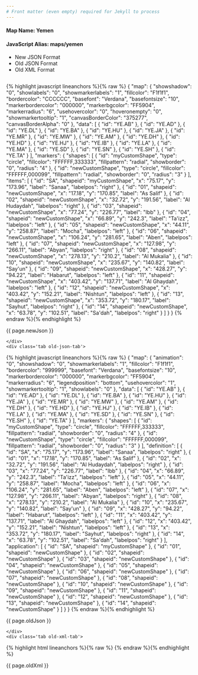 ```yaml
---
# Front matter (even empty) required for Jekyll to process
---
```


#### Map Name: Yemen

#### JavaScript Alias: maps/yemen


<ul class='code-tabs'>
    <li class='active'>
        <a data-toggle='new-json'>New JSON Format</a>
    </li>
    <li>
        <a data-toggle='old-json'>Old JSON Format</a>
    </li>
    <li>
        <a data-toggle='old-xml'>Old XML Format</a>
    </li>
</ul>
<div class='tab-content'>
    <pre class='plain-code'></pre>
    <div class='tab new-json-tab active'>
{% highlight javascript lineanchors %}{% raw %}
{
    "map": {
        "showshadow": "0",
        "showlabels": "0",
        "showmarkerlabels": "1",
        "fillcolor": "F1f1f1",
        "bordercolor": "CCCCCC",
        "basefont": "Verdana",
        "basefontsize": "10",
        "markerbordercolor": "000000",
        "markerbgcolor": "FF5904",
        "markerradius": "6",
        "usehovercolor": "0",
        "hoveronempty": "0",
        "showmarkertooltip": "1",
        "canvasBorderColor": "375277",
        "canvasBorderAlpha": "0"
    },
    "data": [
        {
            "id": "YE.AB"
        },
        {
            "id": "YE.AD"
        },
        {
            "id": "YE.DL"
        },
        {
            "id": "YE.BA"
        },
        {
            "id": "YE.HU"
        },
        {
            "id": "YE.JA"
        },
        {
            "id": "YE.MR"
        },
        {
            "id": "YE.MW"
        },
        {
            "id": "YE.AM"
        },
        {
            "id": "YE.DH"
        },
        {
            "id": "YE.HD"
        },
        {
            "id": "YE.HJ"
        },
        {
            "id": "YE.IB"
        },
        {
            "id": "YE.LA"
        },
        {
            "id": "YE.MA"
        },
        {
            "id": "YE.SD"
        },
        {
            "id": "YE.SN"
        },
        {
            "id": "YE.SH"
        },
        {
            "id": "YE.TA"
        }
    ],
    "markers": {
        "shapes": [
            {
                "id": "myCustomShape",
                "type": "circle",
                "fillcolor": "FFFFFF,333333",
                "fillpattern": "radial",
                "showborder": "0",
                "radius": "4"
            },
            {
                "id": "newCustomShape",
                "type": "circle",
                "fillcolor": "FFFFFF,000099",
                "fillpattern": "radial",
                "showborder": "0",
                "radius": "3"
            }
        ],
        "items": [
            {
                "id": "SA",
                "shapeid": "myCustomShape",
                "x": "75.17",
                "y": "173.96",
                "label": "Sanaa",
                "labelpos": "right"
            },
            {
                "id": "01",
                "shapeid": "newCustomShape",
                "x": "17.18",
                "y": "170.85",
                "label": "As Salif"
            },
            {
                "id": "02",
                "shapeid": "newCustomShape",
                "x": "32.72",
                "y": "191.56",
                "label": "Al Hudaydah",
                "labelpos": "right"
            },
            {
                "id": "03",
                "shapeid": "newCustomShape",
                "x": "77.24",
                "y": "226.77",
                "label": "Ibb"
            },
            {
                "id": "04",
                "shapeid": "newCustomShape",
                "x": "66.89",
                "y": "242.3",
                "label": "Ta'izz",
                "labelpos": "left"
            },
            {
                "id": "05",
                "shapeid": "newCustomShape",
                "x": "44.11",
                "y": "258.87",
                "label": "Mocha",
                "labelpos": "left"
            },
            {
                "id": "06",
                "shapeid": "newCustomShape",
                "x": "106.24",
                "y": "281.65",
                "label": "Aben",
                "labelpos": "left"
            },
            {
                "id": "07",
                "shapeid": "newCustomShape",
                "x": "127.98",
                "y": "266.11",
                "label": "Abyan",
                "labelpos": "right"
            },
            {
                "id": "08",
                "shapeid": "newCustomShape",
                "x": "278.13",
                "y": "210.2",
                "label": "Al Mukalia"
            },
            {
                "id": "10",
                "shapeid": "newCustomShape",
                "x": "235.67",
                "y": "140.82",
                "label": "Say'un"
            },
            {
                "id": "09",
                "shapeid": "newCustomShape",
                "x": "428.27",
                "y": "94.22",
                "label": "Habarut",
                "labelpos": "left"
            },
            {
                "id": "11",
                "shapeid": "newCustomShape",
                "x": "403.42",
                "y": "137.71",
                "label": "Al Ghaydah",
                "labelpos": "left"
            },
            {
                "id": "12",
                "shapeid": "newCustomShape",
                "x": "403.42",
                "y": "152.21",
                "label": "Nishtun",
                "labelpos": "left"
            },
            {
                "id": "13",
                "shapeid": "newCustomShape",
                "x": "353.72",
                "y": "180.17",
                "label": "Sayhut",
                "labelpos": "right"
            },
            {
                "id": "14",
                "shapeid": "newCustomShape",
                "x": "63.78",
                "y": "102.51",
                "label": "Sa'dah",
                "labelpos": "right"
            }
        ]
    }
}
{% endraw %}{% endhighlight %}


<p class='text-success'>{{ page.newJson }}</p>

    </div>
    <div class='tab old-json-tab'>
{% highlight javascript lineanchors %}{% raw %}
{
    "map": {
        "animation": "0",
        "showshadow": "0",
        "showmarkerlabels": "1",
        "fillcolor": "F1f1f1",
        "bordercolor": "999999",
        "basefont": "Verdana",
        "basefontsize": "10",
        "markerbordercolor": "000000",
        "markerbgcolor": "FF5904",
        "markerradius": "6",
        "legendposition": "bottom",
        "usehovercolor": "1",
        "showmarkertooltip": "1",
        "showlabels": "0"
    },
    "data": [
        {
            "id": "YE.AB"
        },
        {
            "id": "YE.AD"
        },
        {
            "id": "YE.DL"
        },
        {
            "id": "YE.BA"
        },
        {
            "id": "YE.HU"
        },
        {
            "id": "YE.JA"
        },
        {
            "id": "YE.MR"
        },
        {
            "id": "YE.MW"
        },
        {
            "id": "YE.AM"
        },
        {
            "id": "YE.DH"
        },
        {
            "id": "YE.HD"
        },
        {
            "id": "YE.HJ"
        },
        {
            "id": "YE.IB"
        },
        {
            "id": "YE.LA"
        },
        {
            "id": "YE.MA"
        },
        {
            "id": "YE.SD"
        },
        {
            "id": "YE.SN"
        },
        {
            "id": "YE.SH"
        },
        {
            "id": "YE.TA"
        }
    ],
    "markers": {
        "shapes": [
            {
                "id": "myCustomShape",
                "type": "circle",
                "fillcolor": "FFFFFF,333333",
                "fillpattern": "radial",
                "showborder": "0",
                "radius": "4"
            },
            {
                "id": "newCustomShape",
                "type": "circle",
                "fillcolor": "FFFFFF,000099",
                "fillpattern": "radial",
                "showborder": "0",
                "radius": "3"
            }
        ],
        "definition": [
            {
                "id": "SA",
                "x": "75.17",
                "y": "173.96",
                "label": "Sanaa",
                "labelpos": "right"
            },
            {
                "id": "01",
                "x": "17.18",
                "y": "170.85",
                "label": "As Salif"
            },
            {
                "id": "02",
                "x": "32.72",
                "y": "191.56",
                "label": "Al Hudaydah",
                "labelpos": "right"
            },
            {
                "id": "03",
                "x": "77.24",
                "y": "226.77",
                "label": "Ibb"
            },
            {
                "id": "04",
                "x": "66.89",
                "y": "242.3",
                "label": "Ta'izz",
                "labelpos": "left"
            },
            {
                "id": "05",
                "x": "44.11",
                "y": "258.87",
                "label": "Mocha",
                "labelpos": "left"
            },
            {
                "id": "06",
                "x": "106.24",
                "y": "281.65",
                "label": "Aben",
                "labelpos": "left"
            },
            {
                "id": "07",
                "x": "127.98",
                "y": "266.11",
                "label": "Abyan",
                "labelpos": "right"
            },
            {
                "id": "08",
                "x": "278.13",
                "y": "210.2",
                "label": "Al Mukalia"
            },
            {
                "id": "10",
                "x": "235.67",
                "y": "140.82",
                "label": "Say'un"
            },
            {
                "id": "09",
                "x": "428.27",
                "y": "94.22",
                "label": "Habarut",
                "labelpos": "left"
            },
            {
                "id": "11",
                "x": "403.42",
                "y": "137.71",
                "label": "Al Ghaydah",
                "labelpos": "left"
            },
            {
                "id": "12",
                "x": "403.42",
                "y": "152.21",
                "label": "Nishtun",
                "labelpos": "left"
            },
            {
                "id": "13",
                "x": "353.72",
                "y": "180.17",
                "label": "Sayhut",
                "labelpos": "right"
            },
            {
                "id": "14",
                "x": "63.78",
                "y": "102.51",
                "label": "Sa'dah",
                "labelpos": "right"
            }
        ],
        "application": [
            {
                "id": "SA",
                "shapeid": "myCustomShape"
            },
            {
                "id": "01",
                "shapeid": "newCustomShape"
            },
            {
                "id": "02",
                "shapeid": "newCustomShape"
            },
            {
                "id": "03",
                "shapeid": "newCustomShape"
            },
            {
                "id": "04",
                "shapeid": "newCustomShape"
            },
            {
                "id": "05",
                "shapeid": "newCustomShape"
            },
            {
                "id": "06",
                "shapeid": "newCustomShape"
            },
            {
                "id": "07",
                "shapeid": "newCustomShape"
            },
            {
                "id": "08",
                "shapeid": "newCustomShape"
            },
            {
                "id": "10",
                "shapeid": "newCustomShape"
            },
            {
                "id": "09",
                "shapeid": "newCustomShape"
            },
            {
                "id": "11",
                "shapeid": "newCustomShape"
            },
            {
                "id": "12",
                "shapeid": "newCustomShape"
            },
            {
                "id": "13",
                "shapeid": "newCustomShape"
            },
            {
                "id": "14",
                "shapeid": "newCustomShape"
            }
        ]
    }
}
{% endraw %}{% endhighlight %}


<p class='text-success'>{{ page.oldJson }}</p>

    </div>
    <div class='tab old-xml-tab'>
{% highlight html lineanchors %}{% raw %}
<map animation='0' showShadow='0' showMarkerLabels='1' fillColor='F1f1f1' borderColor='999999' baseFont='Verdana' baseFontSize='10' markerBorderColor='000000' markerBgColor='FF5904' markerRadius='6' legendPosition='bottom' useHoverColor='1' showMarkerToolTip='1' showLabels='0' >
	<data>
		<entity id='YE.AB'  />
		<entity id='YE.AD'  />
		<entity id='YE.DL'  />
		<entity id='YE.BA'  />
		<entity id='YE.HU'  />
		<entity id='YE.JA'  />
		<entity id='YE.MR'  />
		<entity id='YE.MW'  />
		<entity id='YE.AM'  />
		<entity id='YE.DH'  />
		<entity id='YE.HD'  />
		<entity id='YE.HJ'  />
		<entity id='YE.IB'  />
		<entity id='YE.LA'  />
		<entity id='YE.MA'  />
		<entity id='YE.SD'  />
		<entity id='YE.SN'  />
		<entity id='YE.SH'  />
		<entity id='YE.TA'  />
	</data>
	<markers>
	 <shapes>
	        <shape id='myCustomShape' type='circle' fillColor='FFFFFF,333333' fillPattern='radial' showborder='0' radius='4'/>
			<shape id='newCustomShape' type='circle' fillColor='FFFFFF,000099' fillPattern='radial' showborder='0' radius='3'/>
		</shapes>
		<definition>
			<marker id='SA' x='75.17' y='173.96' label='Sanaa' labelPos='right'  />
			<marker id='01' x='17.18' y='170.85' label='As Salif'  />
			<marker id='02' x='32.72' y='191.56' label='Al Hudaydah' labelPos='right'  />
			<marker id='03' x='77.24' y='226.77' label='Ibb'  />
			<marker id='04' x='66.89' y='242.3' label="Ta'izz" labelPos='left'  />
			<marker id='05' x='44.11' y='258.87' label='Mocha' labelPos='left'  />
			<marker id='06' x='106.24' y='281.65' label='Aben' labelPos='left'  />
			<marker id='07' x='127.98' y='266.11' label='Abyan' labelPos='right'  />
			<marker id='08' x='278.13' y='210.2' label='Al Mukalia'  />
			<marker id='10' x='235.67' y='140.82' label="Say'un"  />
			<marker id='09' x='428.27' y='94.22' label='Habarut' labelPos='left'  />
			<marker id='11' x='403.42' y='137.71' label='Al Ghaydah' labelPos='left'  />
			<marker id='12' x='403.42' y='152.21' label='Nishtun' labelPos='left'  />
			<marker id='13' x='353.72' y='180.17' label='Sayhut' labelPos='right'  />
			<marker id='14' x='63.78' y='102.51' label="Sa'dah" labelPos='right' />
		</definition>
		<application>
			<marker id='SA' shapeId='myCustomShape'  />
			<marker id='01' shapeId='newCustomShape'  />
			<marker id='02' shapeId='newCustomShape'  />
			<marker id='03' shapeId='newCustomShape'  />
			<marker id='04' shapeId='newCustomShape'  />
			<marker id='05' shapeId='newCustomShape'  />
			<marker id='06' shapeId='newCustomShape'  />
			<marker id='07' shapeId='newCustomShape'  />
			<marker id='08' shapeId='newCustomShape'  />
			<marker id='10' shapeId='newCustomShape'  />
			<marker id='09' shapeId='newCustomShape'  />
			<marker id='11' shapeId='newCustomShape'  />
			<marker id='12' shapeId='newCustomShape'  />
			<marker id='13' shapeId='newCustomShape'  />
			<marker id='14' shapeId='newCustomShape'  />
		</application>
	</markers>
</map>
{% endraw %}{% endhighlight %}

<p class='text-success'>{{ page.oldXml }}</p>

</div>
</div>
